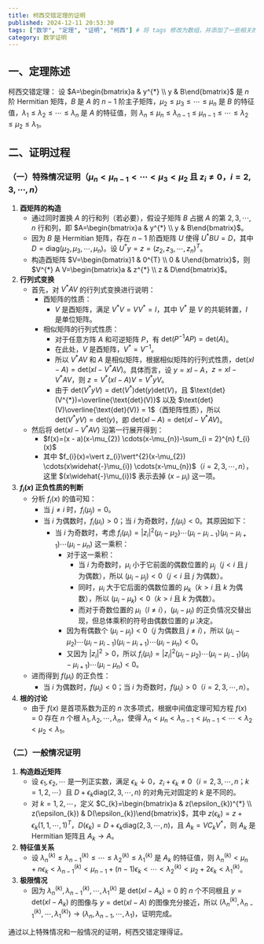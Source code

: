 ```yaml
---
title: 柯西交错定理的证明
published: 2024-12-11 20:53:30
tags: ["数学", "定理", "证明", "柯西"] # 将 tags 修改为数组，并添加了一些相关的标签作为示例ca
category: 数学证明
---
```


<!--more-->

## 一、定理陈述

柯西交错定理： 设 $A=\begin{bmatrix}a & y^{*} \\ y & B\end{bmatrix}$ 是 $n$ 阶 Hermitian 矩阵，$B$ 是 $A$ 的 $n - 1$ 阶主子矩阵，$\mu_{2} \leq \mu_{3} \leq \cdots \leq \mu_{n}$ 是 $B$ 的特征值，$\lambda_{1} \leq \lambda_{2} \leq \cdots \leq \lambda_{n}$ 是 $A$ 的特征值，则 $\lambda_{n} \leq \mu_{n} \leq \lambda_{n - 1} \leq \mu_{n - 1} \leq \cdots \leq \lambda_{2} \leq \mu_{2} \leq \lambda_{1}$。

## 二、证明过程

### （一）特殊情况证明（$\mu_{n}<\mu_{n - 1}<\cdots<\mu_{3}<\mu_{2}$ 且 $z_{i} \neq 0$，$i = 2,3,\cdots,n$）

1. **酉矩阵的构造**
    - 通过同时置换 $A$ 的行和列（若必要），假设子矩阵 $B$ 占据 $A$ 的第 $2,3,\cdots,n$ 行和列，即 $A=\begin{bmatrix}a & y^{*} \\ y & B\end{bmatrix}$。
    - 因为 $B$ 是 Hermitian 矩阵，存在 $n - 1$ 阶酉矩阵 $U$ 使得 $U^{*} B U = D$，其中 $D=\text{diag}(\mu_{2},\mu_{3},\cdots,\mu_{n})$。设 $U^{*} y = z=(z_{2},z_{3},\cdots,z_{n})^{T}$。
    - 构造酉矩阵 $V=\begin{bmatrix}1 & 0^{T} \\ 0 & U\end{bmatrix}$，则 $V^{*} A V=\begin{bmatrix}a & z^{*} \\ z & D\end{bmatrix}$。
2. **行列式变换**
    - 首先，对 $V^{*} A V$ 的行列式变换进行说明：
        - 酉矩阵的性质：
            - $V$ 是酉矩阵，满足 $V^{*}V = VV^{*}=I$，其中 $V^{*}$ 是 $V$ 的共轭转置，$I$ 是单位矩阵。
        - 相似矩阵的行列式性质：
            - 对于任意方阵 $A$ 和可逆矩阵 $P$，有 $\text{det}(P^{-1}AP)=\text{det}(A)$。
            - 在此处，$V$ 是酉矩阵，$V^{*}=V^{-1}$。
            - 所以 $V^{*}AV$ 和 $A$ 是相似矩阵，根据相似矩阵的行列式性质，$\text{det}(xI - A)=\text{det}(xI - V^{*}AV)$。具体而言，设 $y = xI - A$，$z = xI - V^{*}AV$，则 $z = V^{*}(xI - A)V = V^{*}yV$。
            - 由于 $\text{det}(V^{*}yV)=\text{det}(V^{*})\text{det}(y)\text{det}(V)$，且 $\text{det}(V^{*})=\overline{\text{det}(V)}$ 以及 $\text{det}(V)\overline{\text{det}(V)} = 1$（酉矩阵性质），所以 $\text{det}(V^{*}yV)=\text{det}(y)$，即 $\text{det}(xI - A)=\text{det}(xI - V^{*}AV)$。
    - 然后将 $\text{det}(xI - V^{*} A V)$ 沿第一行展开得到：
        - $f(x)=(x - a)(x-\mu_{2}) \cdots(x-\mu_{n})-\sum_{i = 2}^{n} f_{i}(x)$
        - 其中 $f_{i}(x)=\vert z_{i}\vert^{2}(x-\mu_{2}) \cdots(x\widehat{-}\mu_{i}) \cdots(x-\mu_{n})$（$i = 2,3,\cdots,n$），这里 $(x\widehat{-}\mu_{i})$ 表示去掉 $(x - \mu_{i})$ 这一项。
3. **$f_{i}(x)$ 正负性质的判断**
    - 分析 $f_{i}(x)$ 的值可知：
        - 当 $j \neq i$ 时，$f_{i}(\mu_{j}) = 0$。
        - 当 $i$ 为偶数时，$f_{i}(\mu_{i})>0$；当 $i$ 为奇数时，$f_{i}(\mu_{i})<0$。其原因如下：
            - 当 $i$ 为奇数时，考虑 $f_{i}(\mu_{i})=\vert z_{i}\vert^{2}(\mu_{i} - \mu_{2})\cdots(\mu_{i} - \mu_{i - 1})(\mu_{i} - \mu_{i + 1})\cdots(\mu_{i} - \mu_{n})$ 这一乘积：
                - 对于这一乘积：
                    - 当 $i$ 为奇数时，$\mu_{i}$ 小于它前面的偶数位置的 $\mu_{j}$（$j < i$ 且 $j$ 为偶数），所以 $(\mu_{i} - \mu_{j})<0$（$j < i$ 且 $j$ 为偶数）。
                    - 同时，$\mu_{i}$ 大于它后面的偶数位置的 $\mu_{k}$（$k > i$ 且 $k$ 为偶数），所以 $(\mu_{i} - \mu_{k})<0$（$k > i$ 且 $k$ 为偶数）。
                    - 而对于奇数位置的 $\mu_{l}$（$l\neq i$），$(\mu_{i} - \mu_{l})$ 的正负情况交替出现，但总体乘积的符号由偶数位置的 $\mu$ 决定。
                - 因为有偶数个 $(\mu_{i} - \mu_{j})<0$（$j$ 为偶数且 $j\neq i$），所以 $(\mu_{i} - \mu_{2})\cdots(\mu_{i} - \mu_{i - 1})(\mu_{i} - \mu_{i + 1})\cdots(\mu_{i} - \mu_{n})<0$。
                - 又因为 $\vert z_{i}\vert^{2}>0$，所以 $f_{i}(\mu_{i})=\vert z_{i}\vert^{2}(\mu_{i} - \mu_{2})\cdots(\mu_{i} - \mu_{i - 1})(\mu_{i} - \mu_{i + 1})\cdots(\mu_{i} - \mu_{n})<0$。
    - 进而得到 $f(\mu_{i})$ 的正负性：
        - 当 $i$ 为偶数时，$f(\mu_{i})<0$；当 $i$ 为奇数时，$f(\mu_{i})>0$（$i = 2,3,\cdots,n$）。
4. **根的讨论**
    - 由于 $f(x)$ 是首项系数为正的 $n$ 次多项式，根据中间值定理可知方程 $f(x)=0$ 存在 $n$ 个根 $\lambda_{1},\lambda_{2},\cdots,\lambda_{n}$，使得 $\lambda_{n}<\mu_{n}<\lambda_{n - 1}<\mu_{n - 1}<\cdots<\lambda_{2}<\mu_{2}<\lambda_{1}$。

### （二）一般情况证明

1. **构造趋近矩阵**
    - 设 $\epsilon_{1},\epsilon_{2},\cdots$ 是一列正实数，满足 $\epsilon_{k} \downarrow 0$，$z_{i}+\epsilon_{k} \neq 0$（$i = 2,3,\cdots,n$；$k = 1,2,\cdots$）且 $D+\epsilon_{k}\text{diag}(2,3,\cdots,n)$ 的对角元对固定的 $k$ 是不同的。
    - 对 $k = 1,2,\cdots$，定义 $C_{k}=\begin{bmatrix}a & z(\epsilon_{k})^{*} \\ z(\epsilon_{k}) & D(\epsilon_{k})\end{bmatrix}$，其中 $z(\epsilon_{k})=z+\epsilon_{k}(1,1,\cdots,1)^{T}$，$D(\epsilon_{k})=D+\epsilon_{k}\text{diag}(2,3,\cdots,n)$，且 $A_{k}=V C_{k} V^{*}$，则 $A_{k}$ 是 Hermitian 矩阵且 $A_{k} \to A$。
2. **特征值关系**
    - 设 $\lambda_{n}^{(k)} \leq\lambda_{n - 1}^{(k)} \leq\cdots \leq\lambda_{2}^{(k)} \leq\lambda_{1}^{(k)}$ 是 $A_{k}$ 的特征值，则 $\lambda_{n}^{(k)}<\mu_{n}+n\epsilon_{k}<\lambda_{n - 1}^{(k)}<\mu_{n - 1}+(n - 1)\epsilon_{k}<\cdots<\lambda_{2}^{(k)}<\mu_{2}+2\epsilon_{k}<\lambda_{1}^{(k)}$。
3. **极限情况**
    - 因为 $\lambda_{n}^{(k)},\lambda_{n - 1}^{(k)},\cdots,\lambda_{1}^{(k)}$ 是 $\text{det}(xI - A_{k}) = 0$ 的 $n$ 个不同根且 $y=\text{det}(xI - A_{k})$ 的图像与 $y=\text{det}(xI - A)$ 的图像充分接近，所以 $(\lambda_{n}^{(k)},\lambda_{n - 1}^{(k)},\cdots,\lambda_{1}^{(k)}) \to (\lambda_{n},\lambda_{n - 1},\cdots,\lambda_{1})$，证明完成。

通过以上特殊情况和一般情况的证明，柯西交错定理得证。
